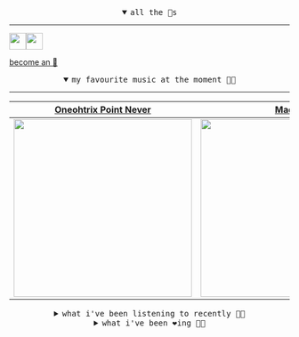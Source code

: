 <details open>

<summary align="center"><samp>all the 🥚s</samp></summary>
<hr />

<a href="https://github.com/pvinis"><img src="https://avatars.githubusercontent.com/u/100233?s=90&v=4" width="30" height="30" /><a href="https://github.com/maxPugh"><img src="https://avatars.githubusercontent.com/u/46350013?s=90&u=52a601eaa2d272b35477d096fe782ebf0a8a1f68&v=4" width="30" height="30" />

<samp><a href="https://github.com/bitttttten/bitttttten/stargazers">become an 🥚</a></samp>

</details>

<details open>

<summary align="center"><samp>my favourite music at the moment 🎵🎶</samp></summary>
<hr />

<!-- toc -->

| [Oneohtrix Point Never](https://open.spotify.com/artist/2wPDbhaGXCqROrVmwDdCrK)                                                                                  | [Madlib](https://open.spotify.com/artist/5LhTec3c7dcqBvpLRWbMcf)                                                                                                 | [Half Japanese](https://open.spotify.com/artist/1YPYaJyUobMi0eABhZo92N)                                                                                          | [Boards of Canada](https://open.spotify.com/artist/2VAvhf61GgLYmC6C8anyX1)                                                                                       |
| ---------------------------------------------------------------------------------------------------------------------------------------------------------------- | ---------------------------------------------------------------------------------------------------------------------------------------------------------------- | ---------------------------------------------------------------------------------------------------------------------------------------------------------------- | ---------------------------------------------------------------------------------------------------------------------------------------------------------------- |
| [<img src="https://i.scdn.co/image/0513eb98de7ee505153e9175f79e3fb59457c9aa" width="320" height="auto">](https://open.spotify.com/artist/2wPDbhaGXCqROrVmwDdCrK) | [<img src="https://i.scdn.co/image/e73ab683f7db79f808d05538cc4390b4e5d47804" width="320" height="auto">](https://open.spotify.com/artist/5LhTec3c7dcqBvpLRWbMcf) | [<img src="https://i.scdn.co/image/343030cd1b4e0099e084929ca5ea0e71f761e657" width="320" height="auto">](https://open.spotify.com/artist/1YPYaJyUobMi0eABhZo92N) | [<img src="https://i.scdn.co/image/c0b33a8d211600d70dcda3077d6a582da34321b0" width="320" height="auto">](https://open.spotify.com/artist/2VAvhf61GgLYmC6C8anyX1) |

<!-- tocstop -->

</details>

<details>

<summary align="center"><samp>what i've been listening to recently 🎵🎶</samp></summary>
<hr />

<!-- toc -->

| [On<br />Kelly Lee Owens](https://open.spotify.com/track/4MaBP3PW8tLbvhY1UkA1fS)                                                                                | [Boy Racers<br />Squid](https://open.spotify.com/track/6FW3dj02XasZ43zCwXalmh)                                                                                  | [dlp 1.1<br />William Basinski](https://open.spotify.com/track/31FiS1jMI38kYfC8ey358W)                                                                          | [Love In The Time Of Lexapro<br />Oneohtrix Point Never](https://open.spotify.com/track/16KyaozBg8WxDTmawnSuCm)                                                 |
| --------------------------------------------------------------------------------------------------------------------------------------------------------------- | --------------------------------------------------------------------------------------------------------------------------------------------------------------- | --------------------------------------------------------------------------------------------------------------------------------------------------------------- | --------------------------------------------------------------------------------------------------------------------------------------------------------------- |
| [<img src="https://i.scdn.co/image/730da176b9893158f731e98d2f00d70b4d384620" width="320" height="auto">](https://open.spotify.com/track/4MaBP3PW8tLbvhY1UkA1fS) | [<img src="https://i.scdn.co/image/ad4e3a1f1d4a0d0fc293b1dbe28afa65aedf1a01" width="320" height="auto">](https://open.spotify.com/track/6FW3dj02XasZ43zCwXalmh) | [<img src="https://i.scdn.co/image/31790af1a6e9755fb1ad10ba6c7fe2106a702dd3" width="320" height="auto">](https://open.spotify.com/track/31FiS1jMI38kYfC8ey358W) | [<img src="https://i.scdn.co/image/0513eb98de7ee505153e9175f79e3fb59457c9aa" width="320" height="auto">](https://open.spotify.com/track/16KyaozBg8WxDTmawnSuCm) |

<!-- tocstop -->

</details>

<details>

<summary align="center"><samp>what i've been ❤️ing 🎵🎶</samp></summary>
<hr />

<!-- toc -->

| [Boy Racers<br />Squid](https://open.spotify.com/album/4z44Wir05QzQYSCs0KwsKX)                                                                                  | [Valley Boy Goth<br />Various Artists](https://open.spotify.com/album/6KsTaQpjptXh6qCbWUvgk8)                                                                   | [The March That is Unstoppable<br />Danalogue, Alabaster DePlume](https://open.spotify.com/album/0RL4c6eMUpjjqUvWdMtBec)                                        | [New Love Cassette (Mark Ronso…<br />Angel Olsen](https://open.spotify.com/album/2eZ5bdqneW2YcfUMI9Kcbs)                                                        |
| --------------------------------------------------------------------------------------------------------------------------------------------------------------- | --------------------------------------------------------------------------------------------------------------------------------------------------------------- | --------------------------------------------------------------------------------------------------------------------------------------------------------------- | --------------------------------------------------------------------------------------------------------------------------------------------------------------- |
| [<img src="https://i.scdn.co/image/ab67616d0000b27355fa8fe66444b56a47f69327" width="320" height="auto">](https://open.spotify.com/album/4z44Wir05QzQYSCs0KwsKX) | [<img src="https://i.scdn.co/image/ab67616d0000b273e5aa0c1e0e5388e5bd03b912" width="320" height="auto">](https://open.spotify.com/album/6KsTaQpjptXh6qCbWUvgk8) | [<img src="https://i.scdn.co/image/ab67616d0000b27360226dfc0cfb75ec787cde54" width="320" height="auto">](https://open.spotify.com/album/0RL4c6eMUpjjqUvWdMtBec) | [<img src="https://i.scdn.co/image/ab67616d0000b2734ec267a9558f73bdebbf52a0" width="320" height="auto">](https://open.spotify.com/album/2eZ5bdqneW2YcfUMI9Kcbs) |

<!-- tocstop -->

</details>
